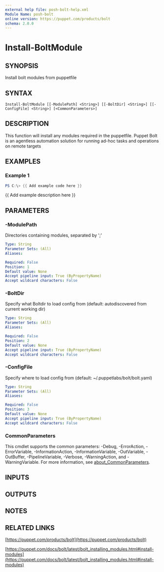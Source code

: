 ```yaml
---
external help file: posh-bolt-help.xml
Module Name: posh-bolt
online version: https://puppet.com/products/bolt
schema: 2.0.0
---
```


# Install-BoltModule

## SYNOPSIS
Install bolt modules from puppetfile

## SYNTAX

```
Install-BoltModule [[-ModulePath] <String>] [[-BoltDir] <String>] [[-ConfigFile] <String>] [<CommonParameters>]
```

## DESCRIPTION
This function will install any modules required in the puppetfile.
Puppet Bolt is an agentless automation
solution for running ad-hoc tasks and operations on remote targets

## EXAMPLES

### Example 1
```powershell
PS C:\> {{ Add example code here }}
```

{{ Add example description here }}

## PARAMETERS

### -ModulePath
Directories containing modules, separated by ';'

```yaml
Type: String
Parameter Sets: (All)
Aliases:

Required: False
Position: 1
Default value: None
Accept pipeline input: True (ByPropertyName)
Accept wildcard characters: False
```

### -BoltDir
Specify what Boltdir to load config from (default: autodiscovered from current working dir)

```yaml
Type: String
Parameter Sets: (All)
Aliases:

Required: False
Position: 2
Default value: None
Accept pipeline input: True (ByPropertyName)
Accept wildcard characters: False
```

### -ConfigFile
Specify where to load config from (default: ~/.puppetlabs/bolt/bolt.yaml)

```yaml
Type: String
Parameter Sets: (All)
Aliases:

Required: False
Position: 3
Default value: None
Accept pipeline input: True (ByPropertyName)
Accept wildcard characters: False
```

### CommonParameters
This cmdlet supports the common parameters: -Debug, -ErrorAction, -ErrorVariable, -InformationAction, -InformationVariable, -OutVariable, -OutBuffer, -PipelineVariable, -Verbose, -WarningAction, and -WarningVariable. For more information, see [about_CommonParameters](http://go.microsoft.com/fwlink/?LinkID=113216).

## INPUTS

## OUTPUTS

## NOTES

## RELATED LINKS

[https://puppet.com/products/bolt](https://puppet.com/products/bolt)

[https://puppet.com/docs/bolt/latest/bolt_installing_modules.html#install-modules](https://puppet.com/docs/bolt/latest/bolt_installing_modules.html#install-modules)

